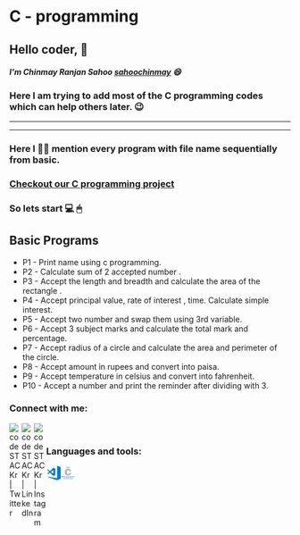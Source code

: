 # C - programming

## Hello coder, 👋

##### I'm Chinmay Ranjan Sahoo [sahoochinmay][website] 😄

### Here I am trying to add most of the C programming codes which can help others later. 😉

---

---

### Here I 👨‍🎓 mention every program with file name sequentially from basic.

### [Checkout our C programming project][project]

### So lets start 💻 🖱

## Basic Programs

- P1 - Print name using c programming.
- P2 - Calculate sum of 2 accepted number .
- P3 - Accept the length and breadth and calculate the area of the rectangle .
- P4 - Accept principal value, rate of interest , time. Calculate simple interest.
- P5 - Accept two number and swap them using 3rd variable.
- P6 - Accept 3 subject marks and calculate the total mark and percentage.
- P7 - Accept radius of a circle and calculate the area and perimeter of the circle.
- P8 - Accept amount in rupees and convert into paisa.
- P9 - Accept temperature in celsius and convert into fahrenheit.
- P10 - Accept a number and print the reminder after dividing with 3.

### Connect with me:

[<img align="left" alt="codeSTACKr | Twitter" width="22px" src="https://cdn.jsdelivr.net/npm/simple-icons@v3/icons/twitter.svg" />][twitter]
[<img align="left" alt="codeSTACKr | LinkedIn" width="22px" src="https://cdn.jsdelivr.net/npm/simple-icons@v3/icons/linkedin.svg" />][linkedin]
[<img align="left" alt="codeSTACKr | Instagram" width="22px" src="https://cdn.jsdelivr.net/npm/simple-icons@v3/icons/instagram.svg" />][instagram]

<br/>

### Languages and tools:

[<img align="left" alt="Visual Studio Code" width="26px" src="https://raw.githubusercontent.com/github/explore/80688e429a7d4ef2fca1e82350fe8e3517d3494d/topics/visual-studio-code/visual-studio-code.png" />][vscode]
[<img align="left" alt="c-programming" width="26px" src="https://raw.githubusercontent.com/github/explore/80688e429a7d4ef2fca1e82350fe8e3517d3494d/topics/c/c.png" />][c]

[website]: https://github.com/sahoochinmay
[twitter]: https://twitter.com/Chinmay_R_sahoo
[instagram]: https://www.instagram.com/chinmay_ranjan_/
[linkedin]: https://www.linkedin.com/in/chinmay-ranjan-sahoo-865b75161/
[vscode]: https://code.visualstudio.com/
[c]: https://g.co/kgs/HJyHvh
[project]: https://github.com/users/sahoochinmay/projects/3
